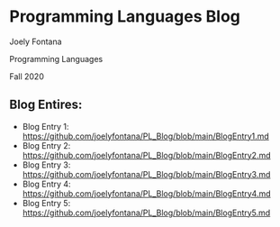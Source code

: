 # Programming Languages Blog
Joely Fontana

Programming Languages

Fall 2020

## Blog Entires:
- Blog Entry 1: https://github.com/joelyfontana/PL_Blog/blob/main/BlogEntry1.md
- Blog Entry 2: https://github.com/joelyfontana/PL_Blog/blob/main/BlogEntry2.md
- Blog Entry 3: https://github.com/joelyfontana/PL_Blog/blob/main/BlogEntry3.md
- Blog Entry 4: https://github.com/joelyfontana/PL_Blog/blob/main/BlogEntry4.md
- Blog Entry 5: https://github.com/joelyfontana/PL_Blog/blob/main/BlogEntry5.md

